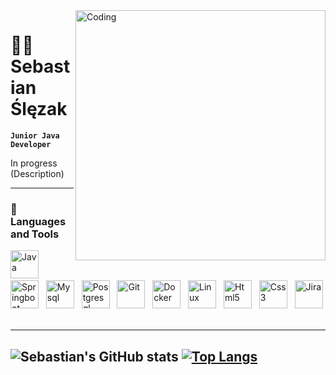  <img align="right" alt="Coding" width="400" src="C:\Users\Sebastian\Downloads\banner.png">

# 👨‍💻 Sebastian Ślęzak
**`Junior Java Developer`**

In progress (Description)

---
### 📖 Languages and Tools

<p algin="left">
  <img alt="Java" width="45px" src="https://cdn.jsdelivr.net/gh/devicons/devicon/icons/java/java-original.svg" />&nbsp;&nbsp;
  <img alt="Springboot" width="45px" src="https://cdn.jsdelivr.net/gh/devicons/devicon/icons/spring/spring-original.svg" />&nbsp;&nbsp;
  <img alt="Mysql" width="45px" src="https://cdn.jsdelivr.net/gh/devicons/devicon/icons/mysql/mysql-original.svg" />&nbsp;&nbsp;
  <img alt="Postgresql" width="45px" src="https://cdn.jsdelivr.net/gh/devicons/devicon/icons/postgresql/postgresql-original.svg"/>&nbsp;&nbsp;
  <img alt="Git" width="45px" src="https://cdn.jsdelivr.net/gh/devicons/devicon/icons/git/git-original.svg" />&nbsp;&nbsp;
  <img alt="Docker" width="45px" src="https://cdn.jsdelivr.net/gh/devicons/devicon/icons/docker/docker-original.svg" />&nbsp;&nbsp;        
  <img alt="Linux" width="45px" src="https://cdn.jsdelivr.net/gh/devicons/devicon/icons/linux/linux-original.svg" />&nbsp;&nbsp;
  <img alt="Html5" width="45px" src="https://cdn.jsdelivr.net/gh/devicons/devicon/icons/html5/html5-original.svg" />&nbsp;&nbsp;
  <img alt="Css3" width="45px" src="https://cdn.jsdelivr.net/gh/devicons/devicon/icons/css3/css3-original.svg" />&nbsp;&nbsp;
  <img alt="Jira" width="45px" src="https://cdn.jsdelivr.net/gh/devicons/devicon/icons/jira/jira-original.svg" />&nbsp;&nbsp;
</p>

---         
  ![Sebastian's GitHub stats](https://github-readme-stats.vercel.app/api?username=SebastianSlezak&show_icons=true&theme=dark)
  [![Top Langs](https://github-readme-stats.vercel.app/api/top-langs/?username=SebastianSlezak&layout=compact&theme=dark)](https://github.com/SebastianSlezak/github-readme-stats)
---
